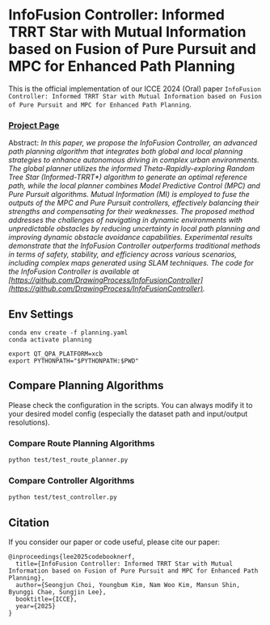 # InfoFusion Controller: Informed TRRT Star with Mutual Information based on Fusion of Pure Pursuit and MPC for Enhanced Path Planning

This is the official implementation of our ICCE 2024 (Oral) paper `InfoFusion Controller: Informed TRRT Star with Mutual Information based on Fusion of Pure Pursuit and MPC for Enhanced Path Planning`.

### [Project Page](https://drawingprocess.github.io/InfoFusionController) <!-- | [Paper](https://arxiv.org/abs/2112.01759) -->

Abstract: *In this paper, we propose the InfoFusion Controller, an advanced path planning algorithm that integrates both global and local planning strategies to enhance autonomous driving in complex urban environments. The global planner utilizes the informed Theta-Rapidly-exploring Random Tree Star (Informed-TRRT\*) algorithm to generate an optimal reference path, while the local planner combines Model Predictive Control (MPC) and Pure Pursuit algorithms. Mutual Information (MI) is employed to fuse the outputs of the MPC and Pure Pursuit controllers, effectively balancing their strengths and compensating for their weaknesses. The proposed method addresses the challenges of navigating in dynamic environments with unpredictable obstacles by reducing uncertainty in local path planning and improving dynamic obstacle avoidance capabilities. Experimental results demonstrate that the InfoFusion Controller outperforms traditional methods in terms of safety, stability, and efficiency across various scenarios, including complex maps generated using SLAM techniques. The code for the InfoFusion Controller is available at [https://github.com/DrawingProcess/InfoFusionController](https://github.com/DrawingProcess/InfoFusionController).*

## Env Settings

```shell
conda env create -f planning.yaml
conda activate planning
```

```shell
export QT_QPA_PLATFORM=xcb
export PYTHONPATH="$PYTHONPATH:$PWD"
```

## Compare Planning Algorithms
Please check the configuration in the scripts. You can always modify it to your desired model config (especially the dataset path and input/output resolutions).

### Compare Route Planning Algorithms
```bash
python test/test_route_planner.py
```

### Compare Controller Algorithms
```bash
python test/test_controller.py
```

## Citation
If you consider our paper or code useful, please cite our paper:
```
@inproceedings{lee2025codebooknerf,
  title={InfoFusion Controller: Informed TRRT Star with Mutual Information based on Fusion of Pure Pursuit and MPC for Enhanced Path Planning},
  author={Seongjun Choi, Youngbum Kim, Nam Woo Kim, Mansun Shin, Byunggi Chae, Sungjin Lee},
  booktitle={ICCE},
  year={2025}
}
```
